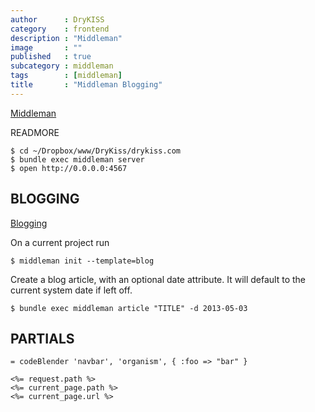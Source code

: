 ```yaml
---
author      : DryKISS
category    : frontend
description : "Middleman"
image       : ""
published   : true
subcategory : middleman
tags        : [middleman]
title       : "Middleman Blogging"
---
```


[Middleman][]

READMORE

    $ cd ~/Dropbox/www/DryKiss/drykiss.com
    $ bundle exec middleman server
    $ open http://0.0.0.0:4567

## BLOGGING

[Blogging][]

On a current project run

    $ middleman init --template=blog

Create a blog article, with an optional date attribute. It will default to the
current system date if left off.

    $ bundle exec middleman article "TITLE" -d 2013-05-03

## PARTIALS

    = codeBlender 'navbar', 'organism', { :foo => "bar" }

    <%= request.path %>
    <%= current_page.path %>
    <%= current_page.url %>

[Middleman]:http://middlemanapp.com/ "Middleman"
[Blogging]:http://middlemanapp.com/blogging/ "Middleman Blogging"